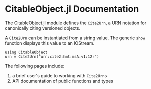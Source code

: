 # CitableObject.jl Documentation


The CitableObject.jl module defines the `Cite2Urn`, a URN notation for canonically citing versioned objects.

A `Cite2Urn` can be instantiated from a string value. The generic `show` function displays this value to an IOStream.


```@example
using CitableObject
urn = Cite2Urn("urn:cite2:hmt:msA.v1:12r")
```

The following pages include:

1. a brief user's guide to working with `Cite2Urn`s
2. API documentation of public functions and types
